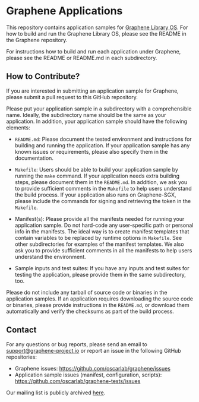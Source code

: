 # Graphene Applications

This repository contains application samples for
[Graphene Library OS](https://github.com/oscarlab/graphene).
For how to build and run the Graphene Library OS,
please see the README in the Graphene repository.

For instructions how to build and run each application under Graphene,
please see the README or README.md in each subdirectory.

## How to Contribute?

If you are interested in submitting an application sample for Graphene,
please submit a pull request to this GitHub repository.

Please put your application sample in a subdirectory with a
comprehensible name. Ideally, the subdirectory name should be the same
as your application. In addition, your application sample should
have the following elements:

- `README.md`:
  Please document the tested environment and instructions for
  building and running the application. If your application sample
  has any known issues or requirements, please also specify them in
  the documentation.

- `Makefile`:
  Users should be able to build your application sample by running
  the `make` command. If your application needs extra building steps,
  please document them in the `README.md`. In addition, we ask you
  to provide sufficient comments in the `Makefile` to help users
  understand the build process. If your application also runs on
  Graphene-SGX, please include the commands for signing and retrieving
  the token in the `Makefile`.

- Manifest(s):
  Please provide all the manifests needed for running your application
  sample. Do not hard-code any user-specific path or personal info
  in the manifests. The ideal way is to create manifest templates that
  contain variables to be replaced by runtime options in `Makefile`.
  See other subdirectories for examples of the manifest templates.
  We also ask you to provide sufficient comments in all the manifests
  to help users understand the environment.

- Sample inputs and test suites:
  If you have any inputs and test suites for testing the application,
  please provide them in the same subdirectory, too.

Please do not include any tarball of source code or binaries in the
application samples. If an application requires downloading the source
code or binaries, please provide instructions in the `README.md`, or
download them automatically and verify the checksums as part of the
build process.

## Contact

For any questions or bug reports, please send an email to
<support@graphene-project.io> or report an issue in the following
GitHub repositories:

- Graphene issues: <https://github.com/oscarlab/graphene/issues>
- Application sample issues (manifest, configuration, scripts):
  <https://github.com/oscarlab/graphene-tests/issues>

Our mailing list is publicly archived
[here](https://groups.google.com/forum/#!forum/graphene-support).
